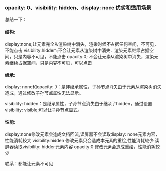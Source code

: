 ### opacity: 0、visibility: hidden、display: none 优劣和适用场景

总结一下：

#### 结构:

display:none;让元素完全从渲染树中消失，渲染时候不占据任何空间，不可见，不能点击
visibility:hiddem;不会让元素从渲染树中消失，渲染元素继续占据空间，只是内容不可见，不能点击
opacity:0; 不会让元素从渲染树中消失，渲染元素继续占据空间，只是内容不可见，可以点击

#### 继承:

display: none和opacity: 0：是非继承属性，子孙节点消失由于元素从渲染树消失造成，通过修改子孙节点属性无法显示。 

visibility: hidden：是继承属性，子孙节点消失由于继承了hidden，通过设置visibility: visible;可以让子孙节点显式。

#### 性能:
display:none修改元素会造成文档回流,读屏器不会读取display: none元素内容，性能消耗较大 
visibility:hidden  修改元素只会造成本元素的重绘,性能消耗较少     读屏器读取visibility: hidden元素内容 
opacity:0  修改元素会造成重绘，性能消耗较少

联系：都能让元素不可见